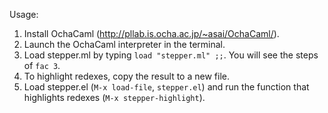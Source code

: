 Usage:  
 1. Install OchaCaml (http://pllab.is.ocha.ac.jp/~asai/OchaCaml/).   
 2. Launch the OchaCaml interpreter in the terminal.  
 3. Load stepper.ml by typing `load "stepper.ml" ;;`. You will see the steps of `fac 3`.  
 4. To highlight redexes, copy the result to a new file.  
 5. Load stepper.el (`M-x load-file`, `stepper.el`) and run the function that highlights redexes (`M-x stepper-highlight`).  
